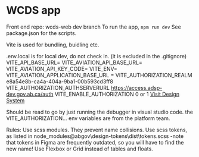 # WCDS app

Front end
repo: wcds-web dev branch
To run the app, `npm run dev`
See package.json for the scripts.

Vite is used for bundling, buidling etc.

.env.local is for local dev, do not check in. (it is excluded in the .gitignore)
VITE_API_BASE_URL=<url to wcds-web-functions api>
VITE_AVIATION_API_BASE_URL=<url to aviation api>
VITE_AVIATION_API_KEY_CODE=<aviation token>
VITE_ENV=<dev or stage or uat or prod>
VITE_AVIATION_APPLICATION_BASE_URL = <URL to aviation application>
VITE_AUTHORIZATION_REALM e8a54e8b-ca4a-404a-9ba1-00b593cd3ff8
VITE_AUTHORIZATION_AUTHSERVERURL https://access.adsp-dev.gov.ab.ca/auth
VITE_ENABLE_AUTHORIZATION 0 or 1
[Visit Design System](https://ui-components.alberta.ca)

Should be read to go by just running the debugger in visual studio code.
the VITE_AUTHORIZATION... env variables are from the platform team.

Rules:
Use scss modules. They prevent name collisions.
Use scss tokens, as listed in node_modules\@abgov\design-tokens\dist\tokens.scss
-note that tokens in Figma are frequently outdated, so you will have to find the new name!
Use Flexbox or Grid instead of tables and floats.
